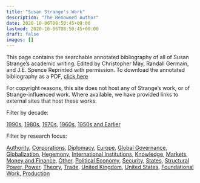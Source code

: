 ```yaml
---
title: "Susan Strange's Work"
description: "The Renowned Author"
date: 2020-10-06T08:50:45+00:00
lastmod: 2020-10-06T08:50:45+00:00
draft: false
images: []
---
```



This page contains the searchable annotated bibliography of all of Susan Strange’s academic writing. Edited by Christopher May, Randall Germain, and J.E. Spence Reprinted with permission. To download the annotated bibliography as a PDF, [click here]( https://brocku-my.sharepoint.com/:b:/g/personal/bhaggart_brocku_ca/EQnpVLxayqRNm7JLA09iNLkBqZXmtqjRwVo4cuoEtX273Q?e=VaypeM)

For copyright reasons, this site does not host any of Strange’s work, or of Strange-influenced work. Where available, we have provided links to external sites that host these works.


 Filter by decade:
 
[1990s](https://susanstrange.org/tags/1990s/), [1980s](https://susanstrange.org/tags/1980s/), [1970s](https://susanstrange.org/tags/1970s/), [1960s](https://susanstrange.org/tags/1960s/), [1950s and   Earlier](https://susanstrange.org/tags/1950s-and-earlier/)
 
 Filter by research focus:
 
[Authority](https://susanstrange.org/tags/authority/), 
[Corporations](https://susanstrange.org/tags/corporations/), 
[Diplomacy](https://susanstrange.org/tags/diplomacy/), 
[Europe](https://susanstrange.org/tags/europe/), 
[Global Governance](https://susanstrange.org/tags/global-governance/), 
[Globalization](https://susanstrange.org/tags/globalization/), 
[Hegemony](https://susanstrange.org/tags/hegemony/), 
[International Institutions](https://susanstrange.org/tags/international-institutions/), 
[Knowledge](https://susanstrange.org/tags/knowledge/), 
[Markets](https://susanstrange.org/tags/markets/), 
[Money and Finance](https://susanstrange.org/tags/money-and-finance/), 
[Other](https://susanstrange.org/tags/other/), 
[Political Economy](https://susanstrange.org/tags/political-economy/), 
[Security](https://susanstrange.org/tags/security/), 
[States](https://susanstrange.org/tags/states/), 
[Structural Power, Power](https://susanstrange.org/tags/structural-power-power/), 
[Theory](https://susanstrange.org/tags/theory/), 
[Trade](https://susanstrange.org/tags/trade/), 
[United Kingdom](https://susanstrange.org/tags/united-kingdom/), 
[United States](https://susanstrange.org/tags/united-states/), 
[Foundational Work](https://susanstrange.org/tags/foundational-work/), 
[Production](https://susanstrange.org/tags/production/)

